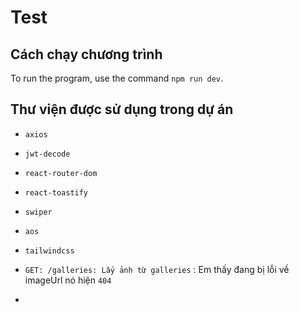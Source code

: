# Test

## Cách chạy chương trình

To run the program, use the command `npm run dev`.

## Thư viện được sử dụng trong dự án

- `axios`
- `jwt-decode`
- `react-router-dom`
- `react-toastify`
- `swiper`
- `aos`
- `tailwindcss`

-  `GET: /galleries: Lấy ảnh từ galleries` : Em thấy đang bị lỗi về imageUrl nó hiện `404`
-  
